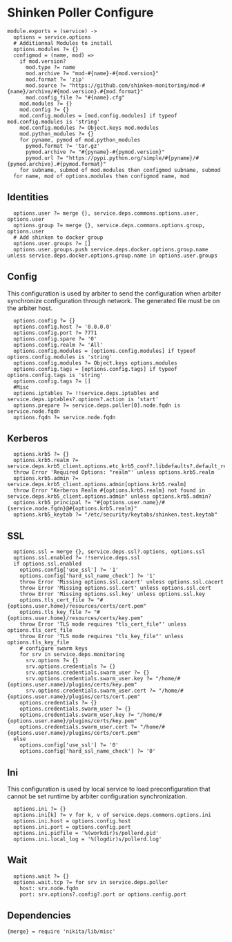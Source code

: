 
# Shinken Poller Configure

    module.exports = (service) ->
      options = service.options
      # Additionnal Modules to install
      options.modules ?= {}
      configmod = (name, mod) =>
        if mod.version?
          mod.type ?= name
          mod.archive ?= "mod-#{name}-#{mod.version}"
          mod.format ?= 'zip'
          mod.source ?= "https://github.com/shinken-monitoring/mod-#{name}/archive/#{mod.version}.#{mod.format}"
          mod.config_file ?= "#{name}.cfg"
        mod.modules ?= {}
        mod.config ?= {}
        mod.config.modules = [mod.config.modules] if typeof mod.config.modules is 'string'
        mod.config.modules ?= Object.keys mod.modules
        mod.python_modules ?= {}
        for pyname, pymod of mod.python_modules
          pymod.format ?= 'tar.gz'
          pymod.archive ?= "#{pyname}-#{pymod.version}"
          pymod.url ?= "https://pypi.python.org/simple/#{pyname}/#{pymod.archive}.#{pymod.format}"
        for subname, submod of mod.modules then configmod subname, submod
      for name, mod of options.modules then configmod name, mod

## Identities

      options.user ?= merge {}, service.deps.commons.options.user, options.user
      options.group ?= merge {}, service.deps.commons.options.group, options.user
      # Add shinken to docker group
      options.user.groups ?= []
      options.user.groups.push service.deps.docker.options.group.name unless service.deps.docker.options.group.name in options.user.groups

## Config

This configuration is used by arbiter to send the configuration when arbiter
synchronize configuration through network. The generated file must be on the
arbiter host.

      options.config ?= {}
      options.config.host ?= '0.0.0.0'
      options.config.port ?= 7771
      options.config.spare ?= '0'
      options.config.realm ?= 'All'
      options.config.modules = [options.config.modules] if typeof options.config.modules is 'string'
      options.config.modules ?= Object.keys options.modules
      options.config.tags = [options.config.tags] if typeof options.config.tags is 'string'
      options.config.tags ?= []
      #Misc
      options.iptables ?= !!service.deps.iptables and service.deps.iptables?.options?.action is 'start'
      options.prepare ?= service.deps.poller[0].node.fqdn is service.node.fqdn
      options.fqdn ?= service.node.fqdn

## Kerberos

      options.krb5 ?= {}
      options.krb5.realm ?= service.deps.krb5_client.options.etc_krb5_conf?.libdefaults?.default_realm
      throw Error 'Required Options: "realm"' unless options.krb5.realm
      options.krb5.admin ?= service.deps.krb5_client.options.admin[options.krb5.realm]
      throw Error "Kerberos Realm #{options.krb5.realm} not found in service.deps.krb5_client.options.admin" unless options.krb5.admin?
      options.krb5_principal ?= "#{options.user.name}/#{service.node.fqdn}@#{options.krb5.realm}"
      options.krb5_keytab ?= "/etc/security/keytabs/shinken.test.keytab"



## SSL

      options.ssl = merge {}, service.deps.ssl?.options, options.ssl
      options.ssl.enabled ?= !!service.deps.ssl
      if options.ssl.enabled
        options.config['use_ssl'] ?= '1'
        options.config['hard_ssl_name_check'] ?= '1'
        throw Error 'Missing options.ssl.cacert' unless options.ssl.cacert
        throw Error 'Missing options.ssl.cert' unless options.ssl.cert
        throw Error 'Missing options.ssl.key' unless options.ssl.key
        options.tls_cert_file ?= "#{options.user.home}/resources/certs/cert.pem"
        options.tls_key_file ?= "#{options.user.home}/resources/certs/key.pem"
        throw Error 'TLS mode requires "tls_cert_file"' unless options.tls_cert_file
        throw Error 'TLS mode requires "tls_key_file"' unless options.tls_key_file
        # configure swarm keys
        for srv in service.deps.monitoring
          srv.options ?= {}
          srv.options.credentials ?= {}
          srv.options.credentials.swarm_user ?= {}
          srv.options.credentials.swarm_user.key ?= "/home/#{options.user.name}/plugins/certs/key.pem"
          srv.options.credentials.swarm_user.cert ?= "/home/#{options.user.name}/plugins/certs/cert.pem"
        options.credentials ?= {}
        options.credentials.swarm_user ?= {}
        options.credentials.swarm_user.key ?= "/home/#{options.user.name}/plugins/certs/key.pem"
        options.credentials.swarm_user.cert ?= "/home/#{options.user.name}/plugins/certs/cert.pem"
      else
        options.config['use_ssl'] ?= '0'
        options.config['hard_ssl_name_check'] ?= '0'

## Ini

This configuration is used by local service to load preconfiguration that cannot
be set runtime by arbiter configuration synchronization.

      options.ini ?= {}
      options.ini[k] ?= v for k, v of service.deps.commons.options.ini
      options.ini.host = options.config.host
      options.ini.port = options.config.port
      options.ini.pidfile = '%(workdir)s/pollerd.pid'
      options.ini.local_log = '%(logdir)s/pollerd.log'

## Wait

      options.wait ?= {}
      options.wait.tcp ?= for srv in service.deps.poller
        host: srv.node.fqdn
        port: srv.options?.config?.port or options.config.port

## Dependencies

    {merge} = require 'nikita/lib/misc'
